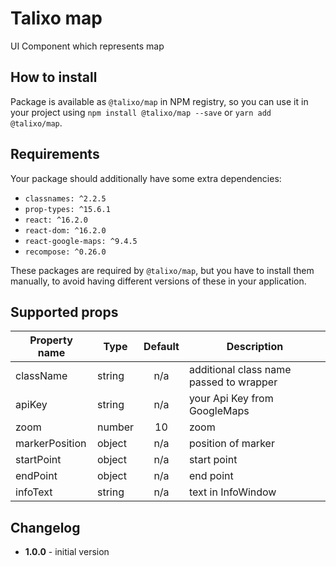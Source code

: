 # Talixo map

UI Component which represents map

## How to install

Package is available as `@talixo/map` in NPM registry, so you can use it in your project
using `npm install @talixo/map --save` or `yarn add @talixo/map`.

## Requirements

Your package should additionally have some extra dependencies:

- `classnames: ^2.2.5`
- `prop-types: ^15.6.1`
- `react: ^16.2.0`
- `react-dom: ^16.2.0`
- `react-google-maps: ^9.4.5`
- `recompose: ^0.26.0`

These packages are required by `@talixo/map`, but you have to install them manually,
to avoid having different versions of these in your application.

## Supported props

Property name | Type      | Default | Description                    
--------------|-----------|:-------:|--------------------------------
className     | string    | n/a     | additional class name passed to wrapper
apiKey        | string    | n/a     | your Api Key from GoogleMaps
zoom          | number    | 10      | zoom
markerPosition| object    | n/a     | position of marker
startPoint    | object    | n/a     | start point
endPoint      | object    | n/a     | end point
infoText      | string    | n/a     | text in InfoWindow

## Changelog

- **1.0.0** - initial version

